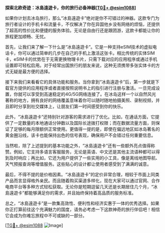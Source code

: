 **探索北欧奇迹：冰島遠遊卡，你的旅行必备神器[[TG💪+ @esim1088](https://t.me/s/esim1088)]**

如果你计划去冰岛旅行，那么“冰島遠遊卡”绝对是你不可错过的神器。这款专门为旅行者设计的手机卡和流量卡，不仅解决了你在异国他乡没有网络的烦恼，还提供了超高的性价比和便捷的服务体验。无论是自由行还是跟团游，这款卡都能让你的旅程更加顺畅、无忧。

首先，让我们来了解一下什么是“冰島遠遊卡”。它是一种支持eSIM技术的虚拟电话卡，你可以通过简单的几步在自己的手机上激活这张卡。相比传统的实体SIM卡，eSIM卡的优势在于无需更换物理卡片，只需下载对应的应用程序或通过手机设置即可轻松启用。对于经常出国旅行的朋友来说，这种无须携带多张实体卡的方式无疑是最方便的选择。

接下来我们来看看它的具体功能和服务。当你拿到“冰島遠遊卡”后，第一步就是下载官方提供的应用程序或者直接按照说明书上的指引进行注册与激活。一旦完成设置，你就可以享受到高速稳定的4G/5G网络连接了。在冰岛这样一个以自然风光著称的地方，拥有良好的网络覆盖意味着你可以随时随地拍摄美照、录制视频，并且即时分享到社交媒体上，让朋友们第一时间感受到你的快乐。

此外，“冰島遠遊卡”还特别针对游客的需求进行了优化。比如，在通话方面，它提供了一定数量的本地通话分钟数以及国际长途拨打权限；而在数据流量方面，则保证了足够的每月限额供正常使用。更值得一提的是，即使在偏远地区如冰岛著名的黄金圈沿线，该卡也能保持出色的信号表现，确保用户不会错过任何重要信息。

当然啦，除了上述提到的基本功能之外，“冰島遠遊卡”还有一些额外亮点值得称赞。例如，它支持多语言客服服务，无论是英语、中文还是其他主流语种都可以得到及时响应；再比如，它还为用户提供了一些实用的小工具，像是离线地图导航、天气预报查询等增值服务。这些贴心的设计都让使用者感受到了满满的诚意。

最后，不得不提的是价格因素。“冰島遠遊卡”的定价非常合理，相较于市面上同类产品而言显得格外亲民。而且随着购买渠道多样化，现在大家可以通过官网、合作电商平台等多种方式轻松获取。无论你是短期逗留几天还是长期居住几个月，“冰島遠遊卡”都能够满足你的需求，并且始终保持着高品质的服务标准。

总之，“冰島遠遊卡”是一款集高效性、便利性和经济实惠于一体的优秀选择。如果你正打算前往这个充满魅力的国度，请务必考虑一下这款神奇的旅行伴侣吧！相信它会成为你难忘旅程中不可或缺的一部分。

[[TG💪+ @esim1088](https://t.me/s/esim1088) ![Image](https://i.postimg.cc/4NQfJmqS/Snipaste-2025-05-13-00-14-12.png)]